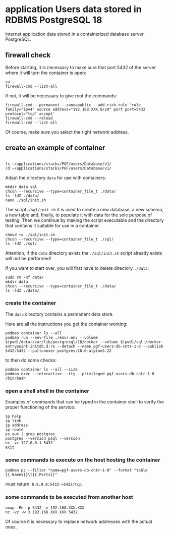 # application Users data stored in RDBMS PostgreSQL 18

Internet application data stored in a containerized database server PostgreSQL.

## firewall check

Before starting, it is necessary to make sure that port 5432 of the server where it will turn the container is open:

```shell
su -
firewall-cmd --list-all
```

If not, it will be necessary to give root the commands:

```shell
firewall-cmd --permanent --zone=public --add-rich-rule 'rule family="ipv4" source address="192.168.XXX.0/24" port port=5432 protocol="tcp" accept'
firewall-cmd --reload
firewall-cmd --list-all
```

Of course, make sure you select the right network address.

## create an example of container

```shell

ls ~/applications/stacks/PGF/users/Database/v1/
cd ~/applications/stacks/PGF/users/Database/v1/
```

Adapt the directory `data` for use with containers:

```shell
mkdir data sql
chcon --recursive --type=container_file_t ./data/
ls -ldZ ./data/
nano ./sql/init.sh
```

The script`./sql/init.sh` it is used to create a new database, a new schema, a new table and, finally, to populate it with data for the sole purpose of testing.
Then we continue by making the script executable and the directory that contains it suitable for use in a container.

```shell
chmod +x ./sql/init.sh
chcon --recursive --type=container_file_t ./sql/
ls -ldZ ./sql/
```

Attention, if the `data` directory exists the `./sql/init.sh` script already exists will not be performed!

If you want to start over, you will first have to delete directory `./data`:

```shell
sudo rm -Rf data/
mkdir data
chcon --recursive --type=container_file_t ./data/
ls -ldZ ./data/
```

### create the container

The `data` directory contains a permanent data store.

Here are all the instructions you get the container working:

```shell
podman container ls --all
podman run --env-file ./env/.env --volume $(pwd)/data:/var/lib/postgresql/18/docker --volume $(pwd)/sql:/docker-entrypoint-initdb.d:ro --detach --name pgf-users-db-cntr-1-0 --publish 5432:5432 --pull=never postgres:18.0-alpine3.22
```

to then do some checks:

```shell
podman container ls --all --size
podman exec --interactive --tty --privileged pgf-users-db-cntr-1-0 /bin/bash
```

### open a shell shell in the container

Examples of commands that can be typed in the container shell to verify the proper functioning of the service:

```shell
ip help
ip link
ip address
ip route
ps aux | grep postgres
postgres --version psql --version
nc -vz 127.0.0.1 5432
exit
```

### some commands to execute on the host hosting the container

```shell
podman ps --filter "name=pgf-users-db-cntr-1-0" --format "table {{.Names}}\t{{.Ports}}"
```

must return: `0.0.0.0:5432->5432/tcp`.

### some commands to be executed from another host

```shell
nmap -Pn -p 5432 -v 192.168.XXX.XXX
nc -vz -w 3 192.168.XXX.XXX 5432
```

Of course it is necessary to replace network addresses with the actual ones.
